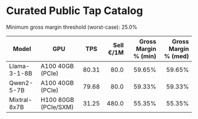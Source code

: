 # Curated Public Tap Catalog

Minimum gross margin threshold (worst-case): 25.0%

| Model | GPU | TPS | Sell €/1M | Gross Margin % (min) | Gross Margin % (med) |
|-------|-----|-----|-----------:|----------------------:|----------------------:|
| Llama-3-1-8B | A100 40GB (PCIe) | 80.31 | 80.0 | 59.65% | 59.65% |
| Qwen2-5-7B | A100 40GB (PCIe) | 79.68 | 80.0 | 59.33% | 59.33% |
| Mixtral-8x7B | H100 80GB (PCIe/SXM) | 31.25 | 480.0 | 55.35% | 55.35% |
